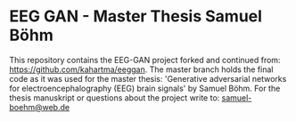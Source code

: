 # EEG GAN - Master Thesis Samuel Böhm
This repository contains the EEG-GAN project forked and continued from: https://github.com/kahartma/eeggan.
The master branch holds the final code as it was used for the master thesis: 'Generative adversarial networks for electroencephalography (EEG) brain signals' by Samuel Böhm. For the thesis manuskript or questions about the project write to: samuel-boehm@web.de
